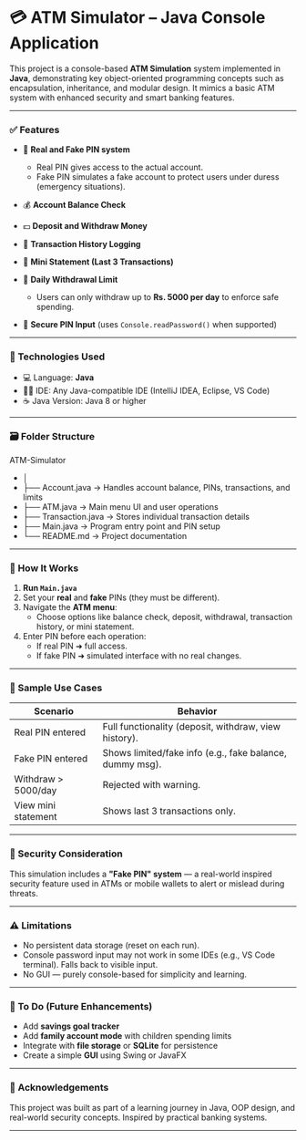 # 💳 ATM Simulator – Java Console Application

This project is a console-based **ATM Simulation** system implemented in **Java**, demonstrating key object-oriented programming concepts such as encapsulation, inheritance, and modular design. It mimics a basic ATM system with enhanced security and smart banking features.

---

### ✅ Features

* 🔐 **Real and Fake PIN system**  
  * Real PIN gives access to the actual account.  
  * Fake PIN simulates a fake account to protect users under duress (emergency situations).  

* 💰 **Account Balance Check**  
* 💵 **Deposit and Withdraw Money**  
* 📜 **Transaction History Logging**  
* 🧾 **Mini Statement (Last 3 Transactions)**  
* 🛑 **Daily Withdrawal Limit**  
  * Users can only withdraw up to **Rs. 5000 per day** to enforce safe spending.  
* 🔄 **Secure PIN Input** (uses `Console.readPassword()` when supported)  

---

### 🧠 Technologies Used

* 💻 Language: **Java**  
* 👨‍💻 IDE: Any Java-compatible IDE (IntelliJ IDEA, Eclipse, VS Code)  
* ☕ Java Version: Java 8 or higher  

---

### 🗃️ Folder Structure

ATM-Simulator
* │
* ├── Account.java → Handles account balance, PINs, transactions, and limits
* ├── ATM.java → Main menu UI and user operations
* ├── Transaction.java → Stores individual transaction details
* ├── Main.java → Program entry point and PIN setup
* └── README.md → Project documentation

---

### 🔄 How It Works

1. **Run `Main.java`**
2. Set your **real** and **fake** PINs (they must be different).
3. Navigate the **ATM menu**:
   * Choose options like balance check, deposit, withdrawal, transaction history, or mini statement.
4. Enter PIN before each operation:
   * If real PIN ➜ full access.  
   * If fake PIN ➜ simulated interface with no real changes.

---

### 📌 Sample Use Cases

| Scenario              | Behavior                                                  |
|-----------------------|-----------------------------------------------------------|
| Real PIN entered      | Full functionality (deposit, withdraw, view history).     |
| Fake PIN entered      | Shows limited/fake info (e.g., fake balance, dummy msg).  |
| Withdraw > 5000/day   | Rejected with warning.                                    |
| View mini statement   | Shows last 3 transactions only.                           |

---

### 🔐 Security Consideration

This simulation includes a **"Fake PIN" system** — a real-world inspired security feature used in ATMs or mobile wallets to alert or mislead during threats.

---

### ⚠️ Limitations

* No persistent data storage (reset on each run).  
* Console password input may not work in some IDEs (e.g., VS Code terminal). Falls back to visible input.  
* No GUI — purely console-based for simplicity and learning.  

---

### 📌 To Do (Future Enhancements)

* Add **savings goal tracker**  
* Add **family account mode** with children spending limits  
* Integrate with **file storage** or **SQLite** for persistence  
* Create a simple **GUI** using Swing or JavaFX  

---

### 🙌 Acknowledgements

This project was built as part of a learning journey in Java, OOP design, and real-world security concepts. Inspired by practical banking systems.

---
